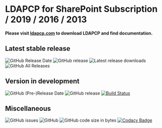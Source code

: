 # LDAPCP for SharePoint Subscription / 2019 / 2016 / 2013

**Please visit [ldapcp.com](https://ldapcp.com) to download LDAPCP and find documentation.**

## Latest stable release

![GitHub Release Date](https://img.shields.io/github/release-date/Yvand/LDAPCP.svg)
![GitHub release](https://img.shields.io/github/release/Yvand/LDAPCP.svg)
![Latest release downloads](https://img.shields.io/github/downloads/Yvand/LDAPCP/latest/total.svg)
![GitHub All Releases](https://img.shields.io/github/downloads/Yvand/LDAPCP/total.svg)

## Version in development

![GitHub (Pre-)Release Date](https://img.shields.io/github/release-date-pre/Yvand/LDAPCP.svg)
![GitHub release](https://img.shields.io/github/release-pre/Yvand/LDAPCP.svg)
[![Build Status](https://dev.azure.com/YvanDev/LDAPCP/_apis/build/status/CI-Compile-Tag?branchName=dev)](https://dev.azure.com/YvanDev/LDAPCP/_build/latest?definitionId=2&branchName=dev)

## Miscellaneous

![GitHub issues](https://img.shields.io/github/issues/Yvand/LDAPCP.svg)
![GitHub](https://img.shields.io/github/license/Yvand/LDAPCP.svg)
![GitHub code size in bytes](https://img.shields.io/github/languages/code-size/Yvand/LDAPCP.svg)
[![Codacy Badge](https://api.codacy.com/project/badge/Grade/1217edec4c2c47b680064b826109af19)](https://www.codacy.com/app/Yvand/LDAPCP?utm_source=github.com&amp;utm_medium=referral&amp;utm_content=Yvand/LDAPCP&amp;utm_campaign=Badge_Grade)
